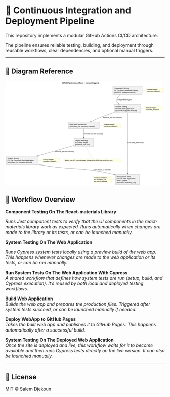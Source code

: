 # 🚀 Continuous Integration and Deployment Pipeline

This repository implements a modular GitHub Actions CI/CD architecture.

The pipeline ensures reliable testing, building, and deployment through reusable workflows, clear dependencies, and optional manual triggers.

---

## 🧭 Diagram Reference
![CI/CD Diagram](/.github/docs/ci.cd.pipeline.svg)

## 🧩 Workflow Overview

**Component Testing On The React-materials Library**

*Runs Jest component tests to verify that the UI components in the react-materials library work as expected.*
*Runs automatically when changes are made to the library or its tests, or can be launched manually.*

**System Testing On The Web Application**

*Runs Cypress system tests locally using a preview build of the web app.*
*This happens whenever changes are made to the web application or its tests, or can be run manually.*

**Run System Tests On The Web Application With Cypress**  
*A shared workflow that defines how system tests are run (setup, build, and Cypress execution).*
*It’s reused by both local and deployed testing workflows.*

**Build Web Application**  
*Builds the web app and prepares the production files.*
*Triggered after system tests succeed, or can be launched manually if needed.*

**Deploy WebApp to GitHub Pages**  
*Takes the built web app and publishes it to GitHub Pages.*
*This happens automatically after a successful build.*

**System Testing On The Deployed Web Application**  
*Once the site is deployed and live, this workflow waits for it to become available and then runs Cypress tests directly on the live version.*
*It can also be launched manually.*

---

## 📜 License
MIT © Salem Djekoun